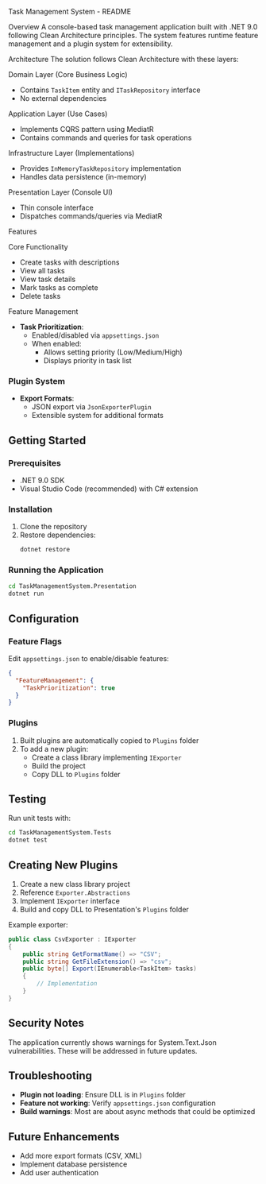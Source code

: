  Task Management System - README

 Overview
A console-based task management application built with .NET 9.0 following Clean Architecture principles. The system features runtime feature management and a plugin system for extensibility.

 Architecture
The solution follows Clean Architecture with these layers:

 Domain Layer (Core Business Logic)
- Contains `TaskItem` entity and `ITaskRepository` interface
- No external dependencies

 Application Layer (Use Cases)
- Implements CQRS pattern using MediatR
- Contains commands and queries for task operations

 Infrastructure Layer (Implementations)
- Provides `InMemoryTaskRepository` implementation
- Handles data persistence (in-memory)

 Presentation Layer (Console UI)
- Thin console interface
- Dispatches commands/queries via MediatR

 Features

 Core Functionality
- Create tasks with descriptions
- View all tasks
- View task details
- Mark tasks as complete
- Delete tasks

 Feature Management
- **Task Prioritization**: 
  - Enabled/disabled via `appsettings.json`
  - When enabled:
    - Allows setting priority (Low/Medium/High)
    - Displays priority in task list

### Plugin System
- **Export Formats**:
  - JSON export via `JsonExporterPlugin`
  - Extensible system for additional formats

## Getting Started

### Prerequisites
- .NET 9.0 SDK
- Visual Studio Code (recommended) with C# extension

### Installation
1. Clone the repository
2. Restore dependencies:
   ```bash
   dotnet restore
   ```

### Running the Application
```bash
cd TaskManagementSystem.Presentation
dotnet run
```

## Configuration

### Feature Flags
Edit `appsettings.json` to enable/disable features:
```json
{
  "FeatureManagement": {
    "TaskPrioritization": true
  }
}
```

### Plugins
1. Built plugins are automatically copied to `Plugins` folder
2. To add a new plugin:
   - Create a class library implementing `IExporter`
   - Build the project
   - Copy DLL to `Plugins` folder

## Testing
Run unit tests with:
```bash
cd TaskManagementSystem.Tests
dotnet test
```

## Creating New Plugins

1. Create a new class library project
2. Reference `Exporter.Abstractions`
3. Implement `IExporter` interface
4. Build and copy DLL to Presentation's `Plugins` folder

Example exporter:
```csharp
public class CsvExporter : IExporter
{
    public string GetFormatName() => "CSV";
    public string GetFileExtension() => "csv";
    public byte[] Export(IEnumerable<TaskItem> tasks)
    {
        // Implementation
    }
}
```

## Security Notes
The application currently shows warnings for System.Text.Json vulnerabilities. These will be addressed in future updates.

## Troubleshooting
- **Plugin not loading**: Ensure DLL is in `Plugins` folder
- **Feature not working**: Verify `appsettings.json` configuration
- **Build warnings**: Most are about async methods that could be optimized

## Future Enhancements
- Add more export formats (CSV, XML)
- Implement database persistence
- Add user authentication



